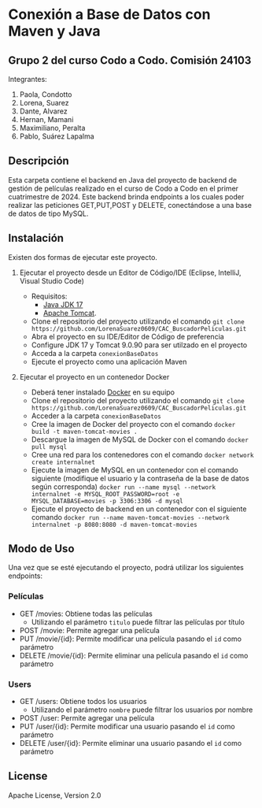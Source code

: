 # Conexión a Base de Datos con Maven y Java 

## Grupo 2 del curso Codo a Codo. Comisión 24103

Integrantes:

1. Paola, Condotto
2. Lorena, Suarez
3. Dante, Alvarez
4. Hernan, Mamani
5. Maximiliano, Peralta
6. Pablo, Suárez Lapalma

## Descripción
Esta carpeta contiene el backend en Java del proyecto de backend de gestión de películas realizado en el curso de Codo a Codo en el primer cuatrimestre de 2024. Este backend brinda endpoints a los cuales poder realizar las peticiones GET,PUT,POST y DELETE, conectándose a una base de datos de tipo MySQL.

## Instalación
Existen dos formas de ejecutar este proyecto.

1. Ejecutar el proyecto desde un Editor de Código/IDE (Eclipse, IntelliJ, Visual Studio Code)
   - Requisitos:
      - [Java JDK 17](https://www.oracle.com/ar/java/technologies/downloads/)
      - [Apache Tomcat](https://tomcat.apache.org/download-90.cgi).
   - Clone el repositorio del proyecto utilizando el comando  `git clone https://github.com/LorenaSuarez0609/CAC_BuscadorPeliculas.git`
   - Abra el proyecto en su IDE/Editor de Código de preferencia
   - Configure JDK 17 y Tomcat 9.0.90 para ser utilzado en el proyecto
   - Acceda a la carpeta `conexionBaseDatos`
   - Ejecute el proyecto como una aplicación Maven

  
2. Ejecutar el proyecto en un contenedor Docker
   - Deberá tener instalado [Docker](https://docs.docker.com/get-docker/) en su equipo 
   - Clone el repositorio del proyecto utilizando el comando `git clone https://github.com/LorenaSuarez0609/CAC_BuscadorPeliculas.git`
   - Acceder a la carpeta `conexionBaseDatos`
   - Cree la imagen de Docker del proyecto con el comando `docker build -t maven-tomcat-movies .`
   - Descargue la imagen de MySQL de Docker con el comando `docker pull mysql`
   - Cree una red para los contenedores con el comando `docker network create internalnet`
   - Ejecute la imagen de MySQL en un contenedor con el comando siguiente (modifique el usuario y la contraseña de la base de datos según corresponda)  `docker run --name mysql --network internalnet -e MYSQL_ROOT_PASSWORD=root -e MYSQL_DATABASE=movies -p 3306:3306 -d mysql`
   - Ejecute el proyecto de backend en un contenedor con el siguiente comando `docker run --name maven-tomcat-movies --network internalnet -p 8080:8080 -d maven-tomcat-movies`

## Modo de Uso
Una vez que se esté ejecutando el proyecto, podrá utilizar los siguientes endpoints:

### Películas
- GET /movies: Obtiene todas las películas
  - Utilizando el parámetro `titulo` puede filtrar las películas por título
- POST /movie: Permite agregar una película 
- PUT /movie/{id}: Permite modificar una película pasando el `id` como parámetro
- DELETE /movie/{id}: Permite eliminar una película pasando el `id` como parámetro

### Users
- GET /users: Obtiene todos los usuarios
  - Utilizando el parámetro `nombre` puede filtrar los usuarios por nombre
- POST /user: Permite agregar una película
- PUT /user/{id}: Permite modificar una usuario pasando el `id` como parámetro
- DELETE /user/{id}: Permite eliminar una usuario pasando el `id` como parámetro

## License
Apache License, Version 2.0
